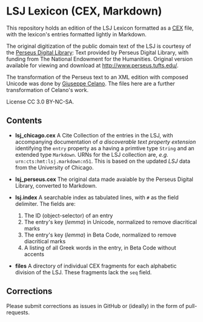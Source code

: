 # LSJ Lexicon (CEX, Markdown)

This repository holds an edition of the LSJ Lexicon formatted as a [CEX](https://cite-architecture.github.io/citedx/CEX-spec-3.0.1/) file, with the lexicon's entries formatted lightly in Markdown.

The original digitization of the public domain text of the LSJ is courtesy of the [Perseus Digital Library](http://www.perseus.tufts.edu/):  Text provided by Perseus Digital Library, with funding from The National Endowment for the Humanities.  Original version available for viewing and download at <http://www.perseus.tufts.edu/>.	

The transformation of the Perseus text to an XML edition with composed Unicode was done by [Giuseppe Celano](https://github.com/gcelano/LSJ_GreekUnicode). The files here are a further transformation of Celano's work.

License CC 3.0 BY-NC-SA.

## Contents

- **lsj_chicago.cex** A Cite Collection of the entries in the LSJ, with accompanying documentation of *a discoverable text property extension* identifying the `entry` property as a having a primtive type `String` and an extended type `Markdown`. URNs for the LSJ collection are, *e.g.* `urn:cts:hmt:lsj.markdown:n51`. This is based on the updated *LSJ* data from the University of Chicago.

- **lsj_perseus.cex** The original data made avaiable by the Perseus Digital Library, converted to Markdown.

- **lsj.index** A searchable index as tabulated lines, with `#` as the field delimiter. The fields are:

	1. The ID (object-selector) of an entry
	1. The entry's key (*lemma*) in Unicode, normalized to remove diacritical marks
	1. The entry's key (*lemma*) in Beta Code, normalized to remove diacritical marks
	1. A listing of all Greek words in the entry, in Beta Code without accents

- **files** A directory of individual CEX fragments for each alphabetic division of the LSJ. These fragments lack the `seq` field. 

## Corrections

Please submit corrections as issues in GitHub or (ideally) in the form of pull-requests.
